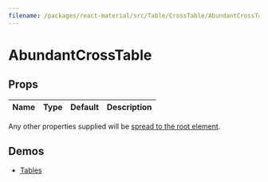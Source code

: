 ```yaml
---
filename: /packages/react-material/src/Table/CrossTable/AbundantCrossTable.js
---
```


<!--- This documentation is automatically generated, do not try to edit it. -->

# AbundantCrossTable



## Props

| Name | Type | Default | Description |
|:-----|:-----|:--------|:------------|

Any other properties supplied will be [spread to the root element](/guides/api#spread).

## Demos

- [Tables](/demos/tables)


